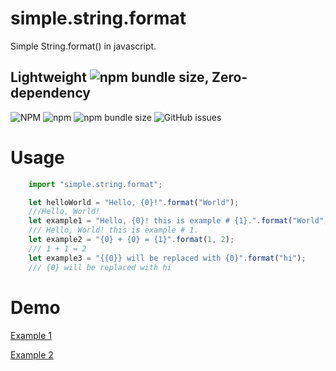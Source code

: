 # simple.string.format
Simple String.format() in javascript.

## Lightweight ![npm bundle size](https://img.shields.io/bundlephobia/min/simple.string.format), Zero-dependency

![NPM](https://img.shields.io/npm/l/simple.string.format)
![npm](https://img.shields.io/npm/v/simple.string.format)
![npm bundle size](https://img.shields.io/bundlephobia/min/simple.string.format)
![GitHub issues](https://img.shields.io/github/issues-raw/mikeshaker/simple.string.format)
# Usage

```javascript
    import "simple.string.format";

    let helloWorld = "Hello, {0}!".format("World");
    ///Hello, World!
    let example1 = "Hello, {0}! this is example # {1}.".format("World", 1);
    /// Hello, World! this is example # 1.
    let example2 = "{0} + {0} = {1}".format(1, 2);
    /// 1 + 1 = 2
    let example3 = "{{0}} will be replaced with {0}".format("hi");
    /// {0} will be replaced with hi

```
# Demo
[Example 1](https://codesandbox.io/s/simplestringformat-yuc2x)

[Example 2](https://stackblitz.com/edit/simple-string-format)
